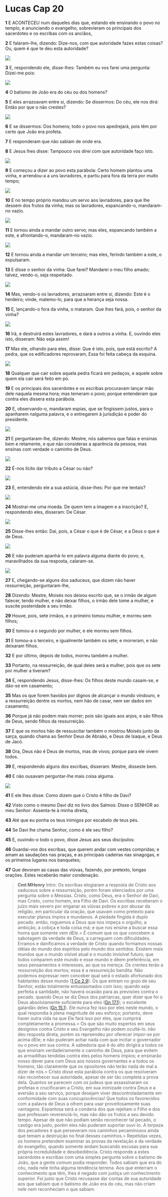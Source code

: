 # Lucas Cap 20

**1** 	E ACONTECEU num daqueles dias que, estando ele ensinando o povo no templo, e anunciando o evangelho, sobrevieram os principais dos sacerdotes e os escribas com os anciãos,

**2** 	E falaram-lhe, dizendo: Dize-nos, com que autoridade fazes estas coisas? Ou, quem é que te deu esta autoridade?

![](../Images/SweetPublishing/40-22-1.jpg) 

**3** 	E, respondendo ele, disse-lhes: Também eu vos farei uma pergunta: Dizei-me pois:

![](../Images/SweetPublishing/40-22-2.jpg) 

**4** 	O batismo de João era do céu ou dos homens?

**5** 	E eles arrazoavam entre si, dizendo: Se dissermos: Do céu, ele nos dirá: Então por que o não crestes?

![](../Images/SweetPublishing/40-22-4.jpg) 

**6** 	E se dissermos: Dos homens; todo o povo nos apedrejará, pois têm por certo que João era profeta.

**7** 	E responderam que não sabiam de onde era.

**8** 	E Jesus lhes disse: Tampouco vos direi com que autoridade faço isto.

![](../Images/SweetPublishing/40-22-3.jpg) 

**9** 	E começou a dizer ao povo esta parábola: Certo homem plantou uma vinha, e arrendou-a a uns lavradores, e partiu para fora da terra por muito tempo;

![](../Images/SweetPublishing/41-12-11.jpg) 

**10** 	E no tempo próprio mandou um servo aos lavradores, para que lhe dessem dos frutos da vinha; mas os lavradores, espancando-o, mandaram-no vazio.

![](../Images/SweetPublishing/41-12-15.jpg) 

**11** 	E tornou ainda a mandar outro servo; mas eles, espancando também a este, e afrontando-o, mandaram-no vazio.

![](../Images/SweetPublishing/41-12-16.jpg) 

**12** 	E tornou ainda a mandar um terceiro; mas eles, ferindo também a este, o expulsaram.

**13** 	E disse o senhor da vinha: Que farei? Mandarei o meu filho amado; talvez, vendo-o, seja respeitado.

![](../Images/SweetPublishing/41-12-17.jpg) 

**14** 	Mas, vendo-o os lavradores, arrazoaram entre si, dizendo: Este é o herdeiro; vinde, matemo-lo, para que a herança seja nossa.

**15** 	E, lançando-o fora da vinha, o mataram. Que lhes fará, pois, o senhor da vinha?

![](../Images/SweetPublishing/41-12-18.jpg) 

**16** 	Irá, e destruirá estes lavradores, e dará a outros a vinha. E, ouvindo eles isto, disseram: Não seja assim!

**17** 	Mas ele, olhando para eles, disse: Que é isto, pois, que está escrito? A pedra, que os edificadores reprovaram, Essa foi feita cabeça da esquina.

![](../Images/SweetPublishing/41-12-19.jpg) 

**18** 	Qualquer que cair sobre aquela pedra ficará em pedaços, e aquele sobre quem ela cair será feito em pó.

**19** 	E os principais dos sacerdotes e os escribas procuravam lançar mão dele naquela mesma hora; mas temeram o povo; porque entenderam que contra eles dissera esta parábola.

**20** 	E, observando-o, mandaram espias, que se fingissem justos, para o apanharem nalguma palavra, e o entregarem à jurisdição e poder do presidente.

![](../Images/SweetPublishing/40-22-5.jpg) 

**21** 	E perguntaram-lhe, dizendo: Mestre, nós sabemos que falas e ensinas bem e retamente, e que não consideras a aparência da pessoa, mas ensinas com verdade o caminho de Deus.

![](../Images/SweetPublishing/40-22-6.jpg) 

**22** 	É-nos lícito dar tributo a César ou não?

![](../Images/SweetPublishing/40-22-7.jpg) 

**23** 	E, entendendo ele a sua astúcia, disse-lhes: Por que me tentais?

![](../Images/SweetPublishing/40-22-8.jpg) 

**24** 	Mostrai-me uma moeda. De quem tem a imagem e a inscrição? E, respondendo eles, disseram: De César.

![](../Images/SweetPublishing/40-22-9.jpg) 

**25** 	Disse-lhes então: Dai, pois, a César o que é de César, e a Deus o que é de Deus.

![](../Images/SweetPublishing/40-22-10.jpg) 

**26** 	E não puderam apanhá-lo em palavra alguma diante do povo; e, maravilhados da sua resposta, calaram-se.

![](../Images/SweetPublishing/40-22-11.jpg) 

**27** 	E, chegando-se alguns dos saduceus, que dizem não haver ressurreição, perguntaram-lhe,

**28** 	Dizendo: Mestre, Moisés nos deixou escrito que, se o irmão de algum falecer, tendo mulher, e não deixar filhos, o irmão dele tome a mulher, e suscite posteridade a seu irmão.

**29** 	Houve, pois, sete irmãos, e o primeiro tomou mulher, e morreu sem filhos;

**30** 	E tomou-a o segundo por mulher, e ele morreu sem filhos.

**31** 	E tomou-a o terceiro, e igualmente também os sete; e morreram, e não deixaram filhos.

**32** 	E por último, depois de todos, morreu também a mulher.

**33** 	Portanto, na ressurreição, de qual deles será a mulher, pois que os sete por mulher a tiveram?

**34** 	E, respondendo Jesus, disse-lhes: Os filhos deste mundo casam-se, e dão-se em casamento;

**35** 	Mas os que forem havidos por dignos de alcançar o mundo vindouro, e a ressurreição dentre os mortos, nem hão de casar, nem ser dados em casamento;

**36** 	Porque já não podem mais morrer; pois são iguais aos anjos, e são filhos de Deus, sendo filhos da ressurreição.

**37** 	E que os mortos hão de ressuscitar também o mostrou Moisés junto da sarça, quando chama ao Senhor Deus de Abraão, e Deus de Isaque, e Deus de Jacó.

**38** 	Ora, Deus não é Deus de mortos, mas de vivos; porque para ele vivem todos.

**39** 	E, respondendo alguns dos escribas, disseram: Mestre, disseste bem.

**40** 	E não ousavam perguntar-lhe mais coisa alguma.

![](../Images/SweetPublishing/41-12-20.jpg) 

**41** 	E ele lhes disse: Como dizem que o Cristo é filho de Davi?

**42** 	Visto como o mesmo Davi diz no livro dos Salmos: Disse o SENHOR ao meu Senhor: Assenta-te à minha direita,

**43** 	Até que eu ponha os teus inimigos por escabelo de teus pés.

**44** 	Se Davi lhe chama Senhor, como é ele seu filho?

**45** 	E, ouvindo-o todo o povo, disse Jesus aos seus discípulos:

**46** 	Guardai-vos dos escribas, que querem andar com vestes compridas; e amam as saudações nas praças, e as principais cadeiras nas sinagogas, e os primeiros lugares nos banquetes;

**47** 	Que devoram as casas das viúvas, fazendo, por pretexto, longas orações. Estes receberão maior condenação.


> **Cmt MHenry** Intro: Os escribas elogiaram a resposta de Cristo aos saduceus sobre a ressurreição, porém foram silenciados por uma pergunta sobre o Messias. Cristo, como Deus, era o Senhor de Davi, mas Cristo, como homem, era Filho de Davi. Os escribas receberam o juízo mais severo por enganar as viúvas pobres e por abusar da religião, em particular da oração, que usavam como pretexto para executar planos ímpios e mundanos. A piedade fingida é duplo pecado. então, roguemos a Deus que nos impeça o orgulho, a ambição, a cobiça e toda coisa má; e que nos ensine a buscar essa honra que somente vem dEle.> É comum que os que concebem a sabotagem da verdade de Deus, a carreguem com dificuldades. Erramos e danificamos a verdade de Cristo quando formamos nossas idéias do mundo dos espíritos pelo mundo dos sentidos. Existem mais mundos que o mundo visível atual e o mundo invisível futuro; que todos comparem este mundo e esse mundo e dêem preferência, em seus pensamentos e interesses, ao que os mereça. Os crentes terão a ressurreição dos mortos; essa é a ressurreição bendita. Não podemos expressar nem conceber qual será o estado afortunado dos habitantes desse mundo ([1 Co 2.9](../46N-1Co/02.md#9)). Os que entram no gozo de seu Senhor, estão totalmente entusiasmados com isso; quando seja perfeita a santidade, não haverá ocasião para as previsões contra o pecado. quando Deus se diz Deus dos patriarcas, quer dizer que foi o Deus absolutamente suficiente para eles ([Gn 17.1](../01A-Gn/17.md#1)); o excelente galardão deles ([Gn 15.1](../01A-Gn/15.md#1)). Ele nunca fez isso por eles neste mundo, o qual respondia à plena magnitude de seu esforço; portanto, deve haver outra vida na que Ele fará isso por eles, que cumprirá completamente a promessa.> Os que são muito espertos em seus desígnios contra Cristo e seu Evangelho não podem ocultá-lo. não deu resposta direta, porém os repreendeu por oferecer impor-se por acima dEle; e não puderam achar nada com que incitar o governador ou o povo em sua contra. A sabedoria que é do alto dirigirá a todos os que ensinam verdadeiramente o caminho de Deus, para que evitem as armadilhas tendidas contra eles pelos homens ímpios; e ensinarão nosso dever para com Deus aos nossos governantes e a todos os homens, tão claramente que os opositores não terão nada de mal a dizer de nós.> Cristo disse esta parábola contra os que resolveram não reconhecer sua autoridade, apesar de ser tão completa a prova dela. Quantos se parecem com os judeus que assassinaram os profetas e crucificaram a Cristo, em sua inimizade contra Deus e a aversão a seu serviço, porque desejam viver descontroladamente em conformidade com suas concupiscências! Que todos os favorecidos com a palavra de Deus a olhem para usar proveitosamente suas vantagens. Espantosa será a condena dos que rejeitam o Filho e dos que professam reverenciá-lo, mas não dão os frutos a seu devido tempo. Apesar de que não podiam senão reconhecer tal pecado, o castigo era justo, porém eles não puderam suportar ouvi-lo. A torpeza dos pecadores é que perseveram nos caminhos pecaminosos ainda que temam a destruição no final desses caminhos.> Repetidas vezes, os homens pretendem examinar as provas da revelação e da verdade do evangelho, quando somente andam buscando escusas para sua própria incredulidade e desobediência. Cristo responde a estes sacerdotes e escribas com uma simples pergunta sobre o batismo de João, que a gente comum podia responder. Todos sabiam que era do céu, nada nele tinha alguma tendência terrena. Aos que enterram o conhecimento que têm, lhes é negado com justiça um conhecimento superior. Foi justo que Cristo recusasse dar contas de sua autoridade aos que sabiam que o batismo de João era do céu, mas não criam nele nem reconheciam o que sabiam.